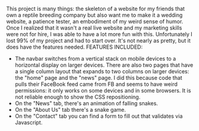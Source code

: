 This project is many things: the skeleton of a website for my friends that own a reptile breeding company but also want me to make it a wedding website, a patience tester, an embodiment of my weird sense of humor. Once I realized that it wasn't a real live website and my marketing skills were not for hire, I was able to have a lot more fun with this. Unfortunately I lost 99% of my project and had to start over. It's not nearly as pretty, but it does have the features needed.
FEATURES INCLUDED:
- The navbar switches from a vertical stack on mobile devices to a horizontal display on larger devices. There are also two pages that have a single column layout that expands to two columns on larger devices: the "home" page and the "news" page. I did this because code that pulls their FaceBook feed came from FB and seems to have weird permissions: it only works on some devices and in some browsers. It is not reliable enough to show the CSS repositioning.
- On the "News" tab, there's an animation of falling snakes.
- On the "About Us" tab there's a snake game.
- On the "Contact" tab you can find a form to fill out that validates via Javascript.
